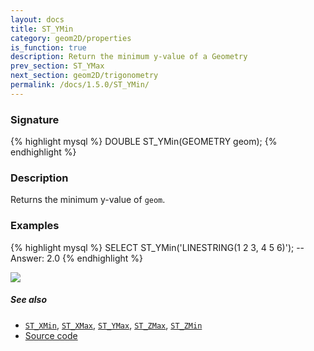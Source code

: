 ```yaml
---
layout: docs
title: ST_YMin
category: geom2D/properties
is_function: true
description: Return the minimum y-value of a Geometry
prev_section: ST_YMax
next_section: geom2D/trigonometry
permalink: /docs/1.5.0/ST_YMin/
---
```


### Signature

{% highlight mysql %}
DOUBLE ST_YMin(GEOMETRY geom);
{% endhighlight %}

### Description

Returns the minimum y-value of `geom`.

### Examples

{% highlight mysql %}
SELECT ST_YMin('LINESTRING(1 2 3, 4 5 6)');
-- Answer:    2.0
{% endhighlight %}

<img class="displayed" src="../ST_YMin.png"/>

##### See also

* [`ST_XMin`](../ST_XMin), [`ST_XMax`](../ST_XMax), [`ST_YMax`](../ST_YMax), [`ST_ZMax`](../ST_ZMax), [`ST_ZMin`](../ST_ZMin)
* <a href="https://github.com/orbisgis/h2gis/blob/master/h2gis-functions/src/main/java/org/h2gis/functions/spatial/properties/ST_YMin.java" target="_blank">Source code</a>
